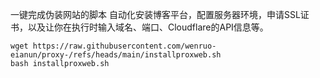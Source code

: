 一键完成伪装网站的脚本
自动化安装博客平台，配置服务器环境，申请SSL证书，以及让你在执行时输入域名、端口、Cloudflare的API信息等。
```base
wget https://raw.githubusercontent.com/wenruo-eianun/proxy-/refs/heads/main/installproxweb.sh
bash installproxweb.sh
```
